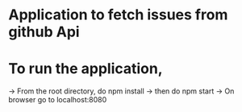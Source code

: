 # Application to fetch issues from github Api
# To run the application,
  -> From the root directory, do npm install
  -> then do npm start
  -> On browser go to localhost:8080
